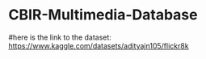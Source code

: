 ﻿# CBIR-Multimedia-Database
#here is the link to the dataset: https://www.kaggle.com/datasets/adityajn105/flickr8k
